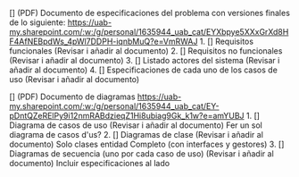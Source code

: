 [] (PDF) Documento de especificaciones del problema con versiones finales de lo siguiente: https://uab-my.sharepoint.com/:w:/g/personal/1635944_uab_cat/EYXbpye5XXxGrXd8HF4AfNEBpdWs_4pWl7DDPH-iqnbMuQ?e=VmRWAJ
    1. [] Requisitos funcionales (Revisar i añadir al documento)
    2. [] Requisitos no funcionales (Revisar i añadir al documento)
    3. [] Listado actores del sistema (Revisar i añadir al documento)
    4. [] Especificaciones de cada uno de los casos de uso (Revisar i añadir al documento)

[] (PDF) Documento de diagramas https://uab-my.sharepoint.com/:w:/g/personal/1635944_uab_cat/EY-pDntQZeRElPy9i12nmRABdzieqZ1Hi8ubiag9Gk_k1w?e=amYUBJ
    1. [] Diagrama de casos de uso (Revisar i añadir al documento)
        Fer un sol diagrama de casos d'us?
    2. [] Diagramas de clase  (Revisar i añadir al documento)
        Solo clases entidad
        Completo (con interfaces y gestores)
    3. [] Diagramas de secuencia (uno por cada caso de uso) (Revisar i añadir al documento)
         Incluir especificaciones al lado 
